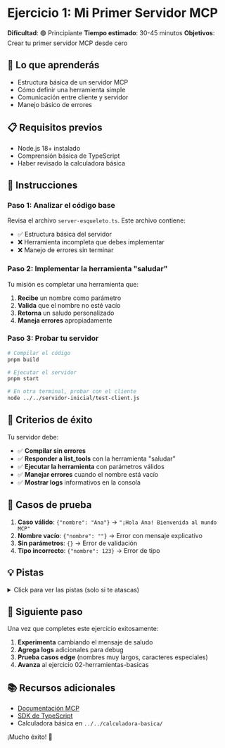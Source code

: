 # Ejercicio 1: Mi Primer Servidor MCP

**Dificultad**: 🟢 Principiante **Tiempo estimado**: 30-45 minutos **Objetivos**: Crear tu primer
servidor MCP desde cero

## 🎯 Lo que aprenderás

- Estructura básica de un servidor MCP
- Cómo definir una herramienta simple
- Comunicación entre cliente y servidor
- Manejo básico de errores

## 📋 Requisitos previos

- Node.js 18+ instalado
- Comprensión básica de TypeScript
- Haber revisado la calculadora básica

## 🚀 Instrucciones

### Paso 1: Analizar el código base

Revisa el archivo `server-esqueleto.ts`. Este archivo contiene:

- ✅ Estructura básica del servidor
- ❌ Herramienta incompleta que debes implementar
- ❌ Manejo de errores sin terminar

### Paso 2: Implementar la herramienta "saludar"

Tu misión es completar una herramienta que:

1. **Recibe** un nombre como parámetro
2. **Valida** que el nombre no esté vacío
3. **Retorna** un saludo personalizado
4. **Maneja errores** apropiadamente

### Paso 3: Probar tu servidor

```bash
# Compilar el código
pnpm build

# Ejecutar el servidor
pnpm start

# En otra terminal, probar con el cliente
node ../../servidor-inicial/test-client.js
```

## 🎯 Criterios de éxito

Tu servidor debe:

- ✅ **Compilar sin errores**
- ✅ **Responder a list_tools** con la herramienta "saludar"
- ✅ **Ejecutar la herramienta** con parámetros válidos
- ✅ **Manejar errores** cuando el nombre está vacío
- ✅ **Mostrar logs** informativos en la consola

## 🧪 Casos de prueba

1. **Caso válido**: `{"nombre": "Ana"}` → `"¡Hola Ana! Bienvenida al mundo MCP"`
2. **Nombre vacío**: `{"nombre": ""}` → Error con mensaje explicativo
3. **Sin parámetros**: `{}` → Error de validación
4. **Tipo incorrecto**: `{"nombre": 123}` → Error de tipo

## 💡 Pistas

<details>
<summary>Click para ver las pistas (solo si te atascas)</summary>

### Pista 1: Validación de entrada

```typescript
if (!nombre || typeof nombre !== 'string' || nombre.trim().length === 0) {
  throw new Error('El nombre debe ser un texto no vacío');
}
```

### Pista 2: Estructura del resultado

```typescript
return {
  content: [
    {
      type: 'text',
      text: `¡Hola ${nombre.trim()}! Bienvenida/o al mundo MCP`,
    },
  ],
};
```

### Pista 3: Manejo de errores

```typescript
catch (error) {
  return {
    content: [{
      type: 'text',
      text: `Error: ${error.message}`
    }],
    isError: true
  };
}
```

</details>

## 🔄 Siguiente paso

Una vez que completes este ejercicio exitosamente:

1. **Experimenta** cambiando el mensaje de saludo
2. **Agrega logs** adicionales para debug
3. **Prueba casos edge** (nombres muy largos, caracteres especiales)
4. **Avanza** al ejercicio 02-herramientas-basicas

## 📚 Recursos adicionales

- [Documentación MCP](https://modelcontextprotocol.io)
- [SDK de TypeScript](https://github.com/modelcontextprotocol/typescript-sdk)
- Calculadora básica en `../../calculadora-basica/`

¡Mucho éxito! 🚀
